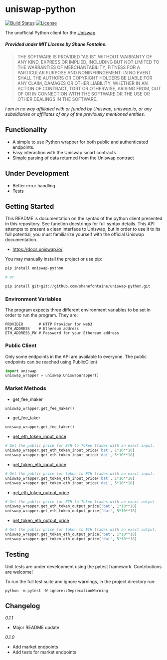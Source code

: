 # uniswap-python

[![Build Status](https://travis-ci.org/shanefontaine/uniswap-python.svg?branch=master)](https://travis-ci.org/shanefontaine/uniswap-python)
[![License](http://img.shields.io/badge/license-MIT-blue.svg)](https://raw.githubusercontent.com/shanefontaine/uniswap-python/master/LICENSE)

The unofficial Python client for the [Uniswap](https://uniswap.io/).

##### Provided under MIT License by Shane Fontaine.
> THE SOFTWARE IS PROVIDED "AS IS", WITHOUT WARRANTY OF ANY KIND, EXPRESS OR
IMPLIED, INCLUDING BUT NOT LIMITED TO THE WARRANTIES OF MERCHANTABILITY, FITNESS
FOR A PARTICULAR PURPOSE AND NONINFRINGEMENT. IN NO EVENT SHALL THE AUTHORS OR
COPYRIGHT HOLDERS BE LIABLE FOR ANY CLAIM, DAMAGES OR OTHER LIABILITY, WHETHER
IN AN ACTION OF CONTRACT, TORT OR OTHERWISE, ARISING FROM, OUT OF OR IN
CONNECTION WITH THE SOFTWARE OR THE USE OR OTHER DEALINGS IN THE SOFTWARE.

_I am in no way affiliated with or funded by Uniswap, uniswap.io, or any subsidiaries or affiliates of any of the previously mentioned entities._

## Functionality
- A simple to use Python wrapper for both public and authenticated endpoints.
- Easy interaction with the Uniswap smart contracts
- Simple parsing of data returned from the Uniswap contract

## Under Development
- Better error handling
- Tests

## Getting Started
This README is documentation on the syntax of the python client presented in this repository. See function docstrings for full syntax details.
This API attempts to present a clean interface to Uniswap, but in order to use it to its full potential, you must familiarize yourself with the official Uniswap documentation.

- https://docs.uniswap.io/

You may manually install the project or use pip:

```python
pip install uniswap-python

# or

pip install git+git://github.com/shanefontaine/uniswap-python.git
```

### Environment Variables
The program expects three different environment variables to be set in order to run the program. They are:

```
PROVIDER       # HTTP Provider for web3
ETH_ADDRESS    # Ethereum address
ETH_ADDRESS_PW # Password for your Ethereum address
```

### Public Client
Only some endpoints in the API are available to everyone. The public endpoints can be reached using PublicClient

```python
import uniswap
uniswap_wrapper = uniswap.UniswapWrapper()
```

### Market Methods
- get_fee_maker
```python
uniswap_wrapper.get_fee_maker()
```

- get_fee_taker
```python
uniswap_wrapper.get_fee_taker()
```

- [get_eth_token_input_price](https://github.com/Uniswap/contracts-vyper/blob/master/contracts/uniswap_exchange.vy#L416)
```python
# Get the public price for ETH to Token trades with an exact input.
uniswap_wrapper.get_eth_token_input_price('bat', 1*10**18)
uniswap_wrapper.get_eth_token_input_price('dai', 5*10**18)
```

- [get_token_eth_input_price](https://github.com/Uniswap/contracts-vyper/blob/master/contracts/uniswap_exchange.vy#L437)
```python
# Get the public price for token to ETH trades with an exact input.
uniswap_wrapper.get_token_eth_input_price('bat', 1*10**18)
uniswap_wrapper.get_token_eth_input_price('dai', 5*10**18)
```

- [get_eth_token_output_price](https://github.com/Uniswap/contracts-vyper/blob/master/contracts/uniswap_exchange.vy#L426)
```python
# Get the public price for ETH to Token trades with an exact output
uniswap_wrapper.get_eth_token_output_price('bat', 1*10**18)
uniswap_wrapper.get_eth_token_output_price('dai', 5*10**18)
```

- [get_token_eth_output_price](https://github.com/Uniswap/contracts-vyper/blob/master/contracts/uniswap_exchange.vy#L448)
```python
# Get the public price for token to ETH trades with an exact output.
uniswap_wrapper.get_token_eth_output_price('bat', 1*10**18)
uniswap_wrapper.get_token_eth_output_price('dai', 5*10**18)
```

## Testing
Unit tests are under development using the pytest framework. Contributions are welcome!

To run the full test suite and ignore warnings, in the project directory run:

```
python -m pytest -W ignore::DeprecationWarning
```

## Changelog
_0.1.1_
- Major README update

_0.1.0_
- Add market endpoints
- Add tests for market endpoints